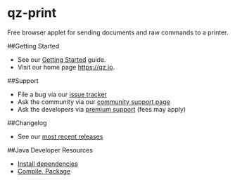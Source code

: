 qz-print
========

Free browser applet for sending documents and raw commands to a printer.

##Getting Started
  * See our [Getting Started](../../wiki/getting-started) guide.
  * Visit our home page https://qz.io.
  
##Support
  * File a bug via our [issue tracker](../../issues)
  * Ask the community via our [community support page](https://qz.io/support/)
  * Ask the developers via [premium support](https://qz.io/contact/) (fees may apply)

##Changelog
  * See our [most recent releases](../../releases)

##Java Developer Resources
  * [Install dependencies](../../wiki/install-dependencies)
  * [Compile, Package](../../wiki/compiling)
